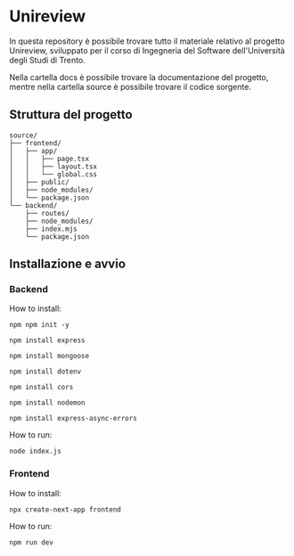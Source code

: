 # Unireview

In questa repository è possibile trovare tutto il materiale relativo al progetto Unireview, sviluppato per il corso di Ingegneria del Software dell'Università degli Studi di Trento.

Nella cartella docs è possibile trovare la documentazione del progetto, mentre nella cartella source è possibile trovare il codice sorgente.

## Struttura del progetto
```
source/
├── frontend/
│   ├── app/
│   │   ├── page.tsx
│   │   ├── layout.tsx
│   │   └── global.css
│   ├── public/
│   ├── node_modules/
│   └── package.json
└── backend/
    ├── routes/
    ├── node_modules/
    ├── index.mjs
    └── package.json
```

## Installazione e avvio
### Backend

How to install:

`npm npm init -y`

`npm install express`

`npm install mongoose`

`npm install dotenv`

`npm install cors`

`npm install nodemon`

`npm install express-async-errors`

How to run:

`node index.js`

### Frontend

How to install:

`npx create-next-app frontend`

How to run:

`npm run dev`